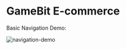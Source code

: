 # GameBit E-commerce

Basic Navigation Demo:

![navigation-demo](https://github.com/aizquelus/PreEntrega2-Urdaneta/assets/69555720/5bbc6196-6e74-4fc3-bb60-9f3195852207)
